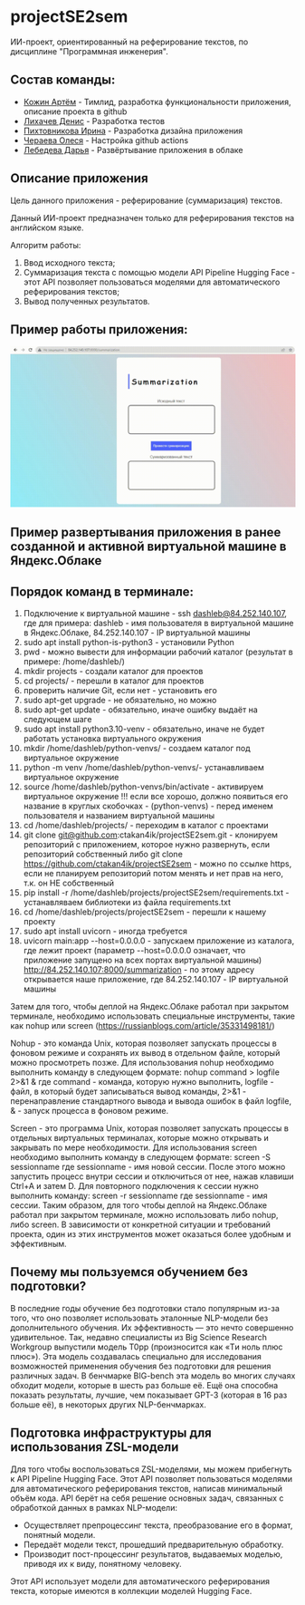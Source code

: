 # projectSE2sem
ИИ-проект, ориентированный на реферирование текстов, по дисциплине "Программная инженерия".

## Состав команды:
* [Кожин Артём](https://github.com/ctakan4ik) - Тимлид, разработка функциональности приложения, описание проекта в github
* [Лихачев Денис](https://github.com/Liha4) - Разработка тестов
* [Пихтовникова Ирина](https://github.com/IraPikhtovnikova) - Разработка дизайна приложения
* [Чераева Олеся](https://github.com/rulthw) - Настройка github actions
* [Лебедева Дарья](https://github.com/dashleb33) - Развёртывание приложения в облаке

## Описание приложения
Цель данного приложения - реферирование (суммаризация) текстов. 

Данный ИИ-проект предназначен только для реферирования текстов на английском языке.


Алгоритм работы:
1. Ввод исходного текста;
2. Суммаризация текста с помощью модели API Pipeline Hugging Face - этот API позволяет пользоваться моделями для автоматического реферирования текстов;
3. Вывод полученных результатов.


## Пример работы приложения:
![Пример работы приложения](https://github.com/ctakan4ik/projectSE2sem/blob/main/2023-06-19-16-30-35.gif)

## Пример развертывания приложения в ранее созданной и активной виртуальной машине в Яндекс.Облаке
## Порядок команд в терминале: 
1. Подключение к виртуальной машине - ssh dashleb@84.252.140.107, где для примера: dashleb - имя пользователя в виртуальной машине в Яндекс.Облаке, 84.252.140.107 - IP виртуальной машины
2. sudo apt install python-is-python3 - установили Python
3. pwd - можно вывести для информации рабочий каталог (результат в примере: /home/dashleb/)
4. mkdir projects - создали каталог для проектов
5. cd projects/ - перешли в каталог для проектов
6. проверить наличие Git, если нет - установить его
7. sudo apt-get upgrade - не обязательно, но можно
8. sudo apt-get update - обязательно, иначе ошибку выдаёт на следующем шаге
9. sudo apt install python3.10-venv - обязательно, иначе не будет работать установка виртуального окружения
10. mkdir /home/dashleb/python-venvs/ - создаем каталог под виртуальное окружение
11. python -m venv /home/dashleb/python-venvs/- устанавливаем виртуальное окружение
12. source /home/dashleb/python-venvs/bin/activate - активируем виртуальное окружение !!! если все хорошо, должно появиться его название в круглых скобочках - (python-venvs) - перед именем пользователя и названием виртуальной машины
13. cd /home/dashleb/projects/ - переходим в каталог с проектами
14. git clone git@github.com:ctakan4ik/projectSE2sem.git - клонируем репозиторий с приложением, которое нужно развернуть, если репозиторий собственный либо git clone https://github.com/ctakan4ik/projectSE2sem - можно по ссылке https, если не планируем репозиторий потом менять и нет прав на него, т.к. он НЕ собственный
15. pip install -r /home/dashleb/projects/projectSE2sem/requirements.txt - устанавляваем библиотеки из файла requirements.txt
16. cd /home/dashleb/projects/projectSE2sem - перешли к нашему проекту
17. sudo apt install uvicorn - иногда требуется
18. uvicorn main:app --host=0.0.0.0 - запускаем приложение из каталога, где лежит проект (параметр --host=0.0.0.0 означает, что приложение запущено на всех портах виртуальной машины)
http://84.252.140.107:8000/summarization - по этому адресу открывается наше приложение, где 84.252.140.107 - IP виртуальной машины

Затем для того, чтобы деплой на Яндекс.Облаке работал при закрытом терминале, необходимо использовать специальные инструменты, такие как nohup или screen (https://russianblogs.com/article/35331498181/)

Nohup - это команда Unix, которая позволяет запускать процессы в фоновом режиме и сохранять их вывод в отдельном файле, который можно просмотреть позже. Для использования nohup необходимо выполнить команду в следующем формате:
nohup command > logfile 2>&1 &
где command - команда, которую нужно выполнить, logfile - файл, в который будет записываться вывод команды, 2>&1 - перенаправление стандартного вывода и вывода ошибок в файл logfile, & - запуск процесса в фоновом режиме.

Screen - это программа Unix, которая позволяет запускать процессы в отдельных виртуальных терминалах, которые можно открывать и закрывать по мере необходимости. Для использования screen необходимо выполнить команду в следующем формате:
screen -S sessionname
где sessionname - имя новой сессии. После этого можно запустить процесс внутри сессии и отключиться от нее, нажав клавиши Ctrl+A и затем D. Для повторного подключения к сессии нужно выполнить команду:
screen -r sessionname
где sessionname - имя сессии.
Таким образом, для того чтобы деплой на Яндекс.Облаке работал при закрытом терминале, можно использовать либо nohup, либо screen. 
В зависимости от конкретной ситуации и требований проекта, один из этих инструментов может оказаться более удобным и эффективным.

## Почему мы пользуемся обучением без подготовки?
В последние годы обучение без подготовки стало популярным из-за того, что оно позволяет использовать эталонные NLP-модели без дополнительного обучения. Их эффективность — это нечто совершенно удивительное. Так, недавно специалисты из Big Science Research Workgroup выпустили модель T0pp (произносится как «Tи ноль плюс плюс»). Эта модель создавалась специально для исследования возможностей применения обучения без подготовки для решения различных задач. В бенчмарке BIG-bench эта модель во многих случаях обходит модели, которые в шесть раз больше её. Ещё она способна показать результаты, лучшие, чем показывает GPT-3 (которая в 16 раз больше её), в некоторых других NLP-бенчмарках.

## Подготовка инфраструктуры для использования ZSL-модели
Для того чтобы воспользоваться ZSL-моделями, мы можем прибегнуть к API Pipeline Hugging Face. Этот API позволяет пользоваться моделями для автоматического реферирования текстов, написав минимальный объём кода. API берёт на себя решение основных задач, связанных с обработкой данных в рамках NLP-модели:
* Осуществляет препроцессинг текста, преобразование его в формат, понятный модели.
* Передаёт модели текст, прошедший предварительную обработку.
* Производит пост-процессинг результатов, выдаваемых моделью, приводя их к виду, понятному человеку.

Этот API использует модели для автоматического реферирования текста, которые имеются в коллекции моделей Hugging Face.

